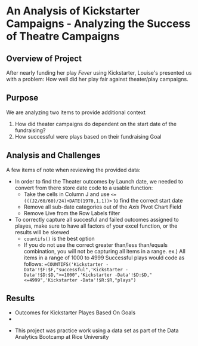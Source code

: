 # An Analysis of Kickstarter Campaigns - Analyzing the Success of Theatre Campaigns
## Overview of Project
After nearly funding her play *Fever* using Kickstarter, Louise's presented us with a problem: How well did her play fair against theater/play campaigns.
## Purpose
We are analyzing two items to provide additional context
  1. How did theater campaigns do dependent on the start date of the fundraising?
  2. How successful were plays based on their fundraising Goal
## Analysis and Challenges
A few items of note when reviewing the provided data:
- In order to find the Theater outcomes by Launch date, we needed to convert from there store date code to a usable function:
  - Take the cells in Column J and use `<=(((J2/60/60)/24)+DATE(1970,1,1))>` to find the correct start date
  - Remove all sub-date categories out of the *Axis* Pivot Chart Field
  - Remove Live from the Row Labels filter
- To correctly capture all succesful and failed outcomes assigned to playes, make sure to have all factors of your excel function, or the results will be skewed
  - `countifs()` is the best option
  - If you do not use the correct greater than/less than/equals combination, you will not be capturing all items in a range. ex.) All items in a range of 1000 to 4999 Successful plays would code as follows: `=COUNTIFS('Kickstarter -Data'!$F:$F,"successful",'Kickstarter -Data'!$D:$D,">=1000",'Kickstarter -Data'!$D:$D,"<=4999",'Kickstarter -Data'!$R:$R,"plays")`

## Results
- Outcomes for Kickstarter Playes Based On Goals
- 

* This project was practice work using a data set as part of the Data Analytics Bootcamp at Rice University
